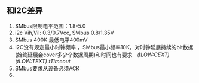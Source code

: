 
## 和I2C差异
1. SMbus限制电平范围：1.8-5.0
2. i2c Vih,Vil: 0.3/0.7Vcc, SMbus 0.8/1.35V
3. SMbus 400K 最低电平400mV
4. I2C没有规定最小时钟频率 ，SMbus最小频率10K，对时钟延展持续的bit数据(始终延展会cover多少个数据周期)和时间也有要求 *（tLOW:CEXT)   (tLOW:TEXT)  tTimeout*
5. SMbus要求从设备必须ACK
6. 

